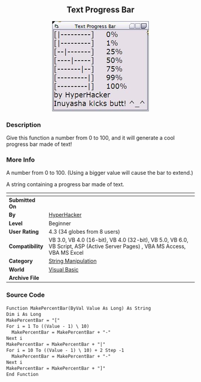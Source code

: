 ﻿<div align="center">

## Text Progress Bar

<img src="PIC20041112139581.jpg">
</div>

### Description

Give this function a number from 0 to 100, and it will generate a cool progress bar made of text!
 
### More Info
 
A number from 0 to 100. (Using a bigger value will cause the bar to extend.)

A string containing a progress bar made of text.


<span>             |<span>
---                |---
**Submitted On**   |
**By**             |[HyperHacker](https://github.com/Planet-Source-Code/PSCIndex/blob/master/ByAuthor/hyperhacker.md)
**Level**          |Beginner
**User Rating**    |4.3 (34 globes from 8 users)
**Compatibility**  |VB 3\.0, VB 4\.0 \(16\-bit\), VB 4\.0 \(32\-bit\), VB 5\.0, VB 6\.0, VB Script, ASP \(Active Server Pages\) , VBA MS Access, VBA MS Excel
**Category**       |[String Manipulation](https://github.com/Planet-Source-Code/PSCIndex/blob/master/ByCategory/string-manipulation__1-5.md)
**World**          |[Visual Basic](https://github.com/Planet-Source-Code/PSCIndex/blob/master/ByWorld/visual-basic.md)
**Archive File**   |[](https://github.com/Planet-Source-Code/hyperhacker-text-progress-bar__1-57206/archive/master.zip)





### Source Code

```
Function MakePercentBar(ByVal Value As Long) As String
Dim i As Long
MakePercentBar = "["
For i = 1 To ((Value - 1) \ 10)
  MakePercentBar = MakePercentBar + "-"
Next i
MakePercentBar = MakePercentBar + "|"
For i = 10 To ((Value - 1) \ 10) + 2 Step -1
  MakePercentBar = MakePercentBar + "-"
Next i
MakePercentBar = MakePercentBar + "]"
End Function
```

